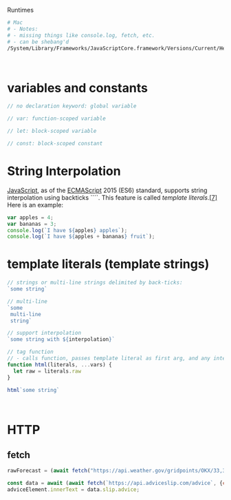 

Runtimes

```bash
# Mac
# - Notes:
# - missing things like console.log, fetch, etc.
# - can be shebang'd
/System/Library/Frameworks/JavaScriptCore.framework/Versions/Current/Helpers/jsc




```



# variables and constants

```javascript
// no declaration keyword: global variable

// var: function-scoped variable

// let: block-scoped variable

// const: block-scoped constant

```



# String Interpolation

[JavaScript](https://en.wikipedia.org/wiki/JavaScript), as of the [ECMAScript](https://en.wikipedia.org/wiki/ECMAScript) 2015 (ES6) standard, supports string interpolation using backticks ````. This feature is called *template literals*.[[7\]](https://en.wikipedia.org/wiki/String_interpolation#cite_note-7) Here is an example:

```javascript
var apples = 4;
var bananas = 3;
console.log(`I have ${apples} apples`);
console.log(`I have ${apples + bananas} fruit`);
```





# template literals (template strings)

```javascript
// strings or multi-line strings delimited by back-ticks:
`some string`

// multi-line
`some
 multi-line
 string`

// support interpolation
`some string with ${interpolation}`

// tag function
// - calls function, passes template literal as first arg, and any interpolation expresses as subsequent args
function html(literals, ...vars) {
  let raw = literals.raw
}

html`some string`




```





# HTTP


## fetch

```javascript
rawForecast = (await fetch("https://api.weather.gov/gridpoints/OKX/33,37/forecast")).json()

const data = await (await fetch(`https://api.adviceslip.com/advice`, {cache: "no-store"})).json();
adviceElement.innerText = data.slip.advice;




```





